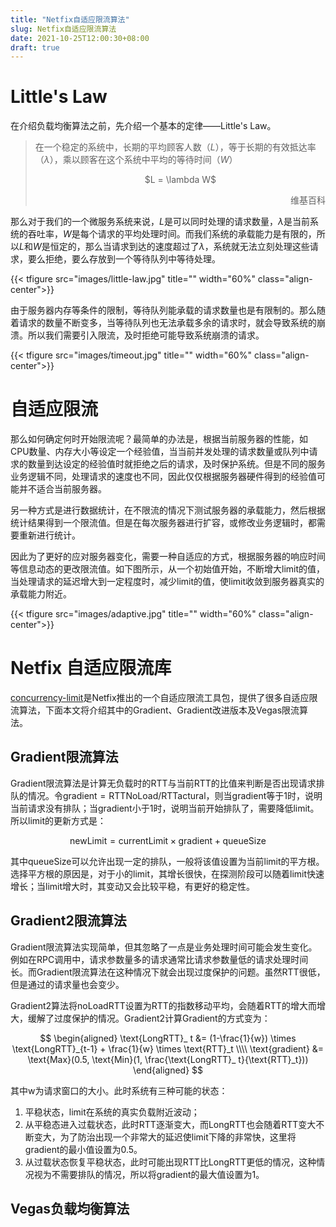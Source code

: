 ```yaml
---
title: "Netfix自适应限流算法"
slug: Netfix自适应限流算法
date: 2021-10-25T12:00:30+08:00
draft: true
---
```


<!--more-->

# Little's Law

在介绍负载均衡算法之前，先介绍一个基本的定律——Little's Law。

> 在一个稳定的系统中，长期的平均顾客人数（$L$），等于长期的有效抵达率（$\lambda$），乘以顾客在这个系统中平均的等待时间（$W$）
>
> <p align="center">$L = \lambda W$</p>
> <p align="right">维基百科</p>

那么对于我们的一个微服务系统来说，$L$是可以同时处理的请求数量，$\lambda$是当前系统的吞吐率，$W$是每个请求的平均处理时间。而我们系统的承载能力是有限的，所以$L$和$W$是恒定的，那么当请求到达的速度超过了$\lambda$，系统就无法立刻处理这些请求，要么拒绝，要么存放到一个等待队列中等待处理。

{{< tfigure src="images/little-law.jpg" title="" width="60%" class="align-center">}}

由于服务器内存等条件的限制，等待队列能承载的请求数量也是有限制的。那么随着请求的数量不断变多，当等待队列也无法承载多余的请求时，就会导致系统的崩溃。所以我们需要引入限流，及时拒绝可能导致系统崩溃的请求。

{{< tfigure src="images/timeout.jpg" title="" width="60%" class="align-center">}}

# 自适应限流

那么如何确定何时开始限流呢？最简单的办法是，根据当前服务器的性能，如CPU数量、内存大小等设定一个经验值，当当前并发处理的请求数量或队列中请求的数量到达设定的经验值时就拒绝之后的请求，及时保护系统。但是不同的服务业务逻辑不同，处理请求的速度也不同，因此仅仅根据服务器硬件得到的经验值可能并不适合当前服务器。

另一种方式是进行数据统计，在不限流的情况下测试服务器的承载能力，然后根据统计结果得到一个限流值。但是在每次服务器进行扩容，或修改业务逻辑时，都需要重新进行统计。

因此为了更好的应对服务器变化，需要一种自适应的方式，根据服务器的响应时间等信息动态的更改限流值。如下图所示，从一个初始值开始，不断增大limit的值，当处理请求的延迟增大到一定程度时，减少limit的值，使limit收敛到服务器真实的承载能力附近。

{{< tfigure src="images/adaptive.jpg" title="" width="60%" class="align-center">}}

# Netfix 自适应限流库

[concurrency-limit](https://github.com/Netflix/concurrency-limits)是Netfix推出的一个自适应限流工具包，提供了很多自适应限流算法，下面本文将介绍其中的Gradient、Gradient改进版本及Vegas限流算法。

## Gradient限流算法

Gradient限流算法是计算无负载时的RTT与当前RTT的比值来判断是否出现请求排队的情况。令$\text{gradient} = \text{RTTNoLoad} / \text{RTTactural}$，则当gradient等于1时，说明当前请求没有排队；当gradient小于1时，说明当前开始排队了，需要降低limit。所以limit的更新方式是：

$$
\text{newLimit} = \text{currentLimit} \times \text{gradient} + \text{queueSize}
$$

其中queueSize可以允许出现一定的排队，一般将该值设置为当前limit的平方根。选择平方根的原因是，对于小的limit，其增长很快，在探测阶段可以随着limit快速增长；当limit增大时，其变动又会比较平稳，有更好的稳定性。

## Gradient2限流算法

Gradient限流算法实现简单，但其忽略了一点是业务处理时间可能会发生变化。例如在RPC调用中，请求参数量多的请求通常比请求参数量低的请求处理时间长。而Gradient限流算法在这种情况下就会出现过度保护的问题。虽然RTT很低，但是通过的请求量也会变少。

Gradient2算法将noLoadRTT设置为RTT的指数移动平均，会随着RTT的增大而增大，缓解了过度保护的情况。Gradient2计算Gradient的方式变为：

$$
\begin{aligned}
	\text{LongRTT}_ t &= (1-\frac{1}{w}) \times \text{LongRTT}_{t-1} + \frac{1}{w} \times \text{RTT}_t \\\\
	\text{gradient} &= \text{Max}(0.5, \text{Min}(1, \frac{\text{LongRTT}_ t}{\text{RTT}_t}))
\end{aligned}
$$

其中w为请求窗口的大小。此时系统有三种可能的状态：

1. 平稳状态，limit在系统的真实负载附近波动；
2. 从平稳态进入过载状态，此时RTT逐渐变大，而LongRTT也会随着RTT变大不断变大，为了防治出现一个非常大的延迟使limit下降的非常快，这里将gradient的最小值设置为0.5。
3. 从过载状态恢复平稳状态，此时可能出现RTT比LongRTT更低的情况，这种情况视为不需要排队的情况，所以将gradient的最大值设置为1。

## Vegas负载均衡算法


